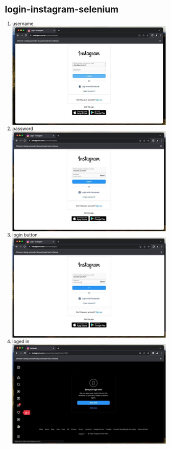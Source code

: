 # login-instagram-selenium

1. username ![](images/username.jpg)
2. password ![](images/password.jpg)
3. login button ![](images/login.jpg)
4. loged in ![](images/loged_in.jpg)
